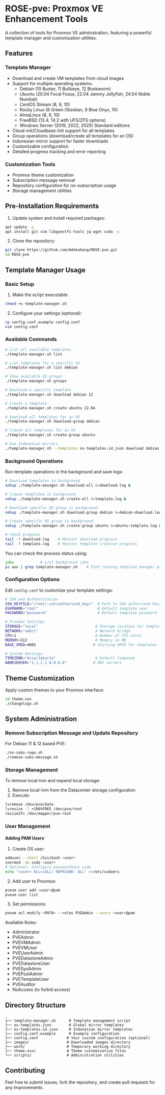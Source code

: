 # ROSE-pve: Proxmox VE Enhancement Tools

A collection of tools for Proxmox VE administration, featuring a powerful template manager and customization utilities.

## Features

### Template Manager
- Download and create VM templates from cloud images
- Support for multiple operating systems:
  - Debian (10 Buster, 11 Bullseye, 12 Bookworm)
  - Ubuntu (20.04 Focal Fossa, 22.04 Jammy Jellyfish, 24.04 Noble Numbat)
  - CentOS Stream (8, 9, 10)
  - Rocky Linux (8 Green Obsidian, 9 Blue Onyx, 10)
  - AlmaLinux (8, 9, 10)
  - FreeBSD (13.4, 14.2 with UFS/ZFS options)
  - Windows Server (2019, 2022, 2025) Standard editions
- Cloud-init/Cloudbase-Init support for all templates
- Group operations (download/create all templates for an OS)
- Indonesian mirror support for faster downloads
- Customizable configuration
- Detailed progress tracking and error reporting

### Customization Tools
- Proxmox theme customization
- Subscription message removal
- Repository configuration for no-subscription usage
- Storage management utilities

## Pre-Installation Requirements

1. Update system and install required packages:
```bash
apt update -y
apt install git vim libguestfs-tools jq wget sudo -y
```

2. Clone the repository:
```bash
git clone https://github.com/Adekabang/ROSE-pve.git
cd ROSE-pve
```

## Template Manager Usage

### Basic Setup

1. Make the script executable:
```bash
chmod +x template-manager.sh
```

2. Configure your settings (optional):
```bash
cp config.conf.example config.conf
vim config.conf
```

### Available Commands

```bash
# List all available templates
./template-manager.sh list

# List templates for a specific OS
./template-manager.sh list debian

# Show available OS groups
./template-manager.sh groups

# Download a specific template
./template-manager.sh download debian 12

# Create a template
./template-manager.sh create ubuntu 22.04

# Download all templates for an OS
./template-manager.sh download-group debian

# Create all templates for an OS
./template-manager.sh create-group ubuntu

# Use Indonesian mirrors
./template-manager.sh --templates os-templates-id.json download debian 12
```

### Background Operations

Run template operations in the background and save logs:

```bash
# Download templates in background
nohup ./template-manager.sh download-all &>download.log &

# Create templates in background
nohup ./template-manager.sh create-all &>template.log &

# Download specific OS group in background
nohup ./template-manager.sh download-group debian &>debian-download.log &

# Create specific OS group in background
nohup ./template-manager.sh create-group ubuntu &>ubuntu-template.log &

# Check progress
tail -f download.log    # Monitor download progress
tail -f template.log    # Monitor template creation progress
```

You can check the process status using:
```bash
jobs            # List background jobs
ps aux | grep template-manager.sh    # Find running template manager processes
```

### Configuration Options

Edit `config.conf` to customize your template settings:

```bash
# SSH and Authentication
SSH_KEYFILE="/root/.ssh/authorized_keys"  # Path to SSH authorized keys
USERNAME="root"                           # Default template user
PASSWORD="password"                       # Default template password

# Proxmox Settings
STORAGE="local"                          # Storage location for templates
NETWORK="vmbr1"                          # Network bridge
CPU=1                                    # Number of CPU cores
MEMORY=512                               # Memory in MB
BASE_VMID=4001                          # Starting VMID for templates

# System Settings
TIMEZONE="Asia/Jakarta"                  # Default timezone
NAMESERVER="1.1.1.1 8.8.8.8"            # DNS servers
```

## Theme Customization

Apply custom themes to your Proxmox interface:
```bash
cd theme-xxx
./changelogo.sh
```

## System Administration

### Remove Subscription Message and Update Repository
For Debian 11 & 12 based PVE:
```bash
./no-subs-repo.sh
./remove-subs-message.sh
```

### Storage Management

To remove local-lvm and expand local storage:

1. Remove local-lvm from the Datacenter storage configuration
2. Execute:
```bash
lvremove /dev/pve/data
lvresize -l +100%FREE /dev/pve/root
resize2fs /dev/mapper/pve-root
```

### User Management

#### Adding PAM Users

1. Create OS user:
```bash
adduser --shell /bin/bash <user>
usermod -aG sudo <user>
# Optional: Configure passwordless sudo
echo "<user> ALL=(ALL) NOPASSWD: ALL" >>/etc/sudoers
```

2. Add user to Proxmox:
```bash
pveum user add <user>@pam
pveum user list
```

3. Set permissions:
```bash
pveum acl modify <PATH> --roles PVEAdmin --users <user>@pam
```

Available Roles:
- Administrator
- PVEAdmin
- PVEVMAdmin
- PVEVMUser
- PVEUserAdmin
- PVEDatastoreAdmin
- PVEDatastoreUser
- PVESysAdmin
- PVEPoolAdmin
- PVETemplateUser
- PVEAuditor
- NoAccess (to forbid access)

## Directory Structure

```
.
├── template-manager.sh      # Template management script
├── os-templates.json        # Global mirror templates
├── os-templates-id.json     # Indonesian mirror templates
├── config.conf.example      # Example configuration
├── config.conf             # Your custom configuration (optional)
├── images/                 # Downloaded images directory
├── work/                   # Temporary working directory
├── theme-xxx/              # Theme customization files
└── scripts/                # Administration utilities
```

## Contributing

Feel free to submit issues, fork the repository, and create pull requests for any improvements.
